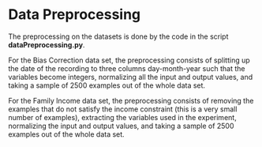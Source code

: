 Data Preprocessing
===

The preprocessing on the datasets is done by the code in the script **dataPreprocessing.py**. 

For the Bias Correction data set, the preprocessing consists of splitting up the date of the recording to three columns day-month-year such that the variables become integers, normalizing all the input and output values, and taking a sample of 2500 examples out of the whole data set.

For the Family Income data set, the preprocessing consists of removing the examples that do not satisfy the income constraint (this is a very small number of examples), extracting the variables used in the experiment, normalizing the input and output values, and taking a sample of 2500 examples out of the whole data set.

